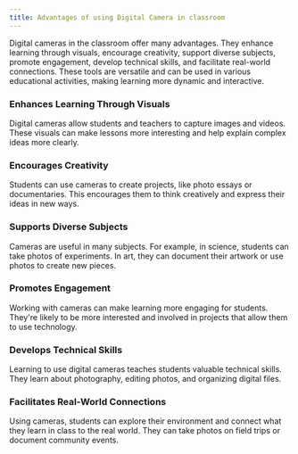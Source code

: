 ```yaml
---
title: Advantages of using Digital Camera in classroom
---
```


Digital cameras in the classroom offer many advantages. They enhance learning through visuals, encourage creativity, support diverse subjects, promote engagement, develop technical skills, and facilitate real-world connections. These tools are versatile and can be used in various educational activities, making learning more dynamic and interactive.

### Enhances Learning Through Visuals

Digital cameras allow students and teachers to capture images and videos. These visuals can make lessons more interesting and help explain complex ideas more clearly.

### Encourages Creativity

Students can use cameras to create projects, like photo essays or documentaries. This encourages them to think creatively and express their ideas in new ways.

### Supports Diverse Subjects

Cameras are useful in many subjects. For example, in science, students can take photos of experiments. In art, they can document their artwork or use photos to create new pieces.

### Promotes Engagement

Working with cameras can make learning more engaging for students. They're likely to be more interested and involved in projects that allow them to use technology.

### Develops Technical Skills

Learning to use digital cameras teaches students valuable technical skills. They learn about photography, editing photos, and organizing digital files.

### Facilitates Real-World Connections

Using cameras, students can explore their environment and connect what they learn in class to the real world. They can take photos on field trips or document community events.
